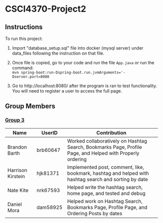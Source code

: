 # CSCI4370-Project2

## Instructions

To run this project:
1. Import "database_setup.sql" file into docker (mysql server) under data_files following the instruction on that file.

2. Once file is copied, go to your code and run the file `App.java` or run the command: <br />
   `mvn spring-boot:run-Dspring-boot.run.jvmArguments='-Dserver.port=8080`
   
4. Go to http://localhost:8080/ after the program is ran to test functionality. 
   You will need to register a user to access the full page.

## Group Members
### <ins>Group 3 </ins>

| Name | UserID | Contribution |
| ------------- | ------------- | ------------- |
| Brandon Barth | brb60647 | Worked collaboratively on Hashtag Search, Bookmarks Page, Profile Page, and Helped with Properly ordering |
| Harrison Kirstein | hjk81371 | Implemented post, comment, like, bookmark, hashtag and helped with hashtag search and sorting by date |
| Nate Kite | nrk67593 | Helped write the hashtag search, home page, and tested and debug |
| Daniel Mora | dam58925 | Helped work on Hashtag Search, Bookmarks Page, Profile Page, and Ordering Posts by dates |
